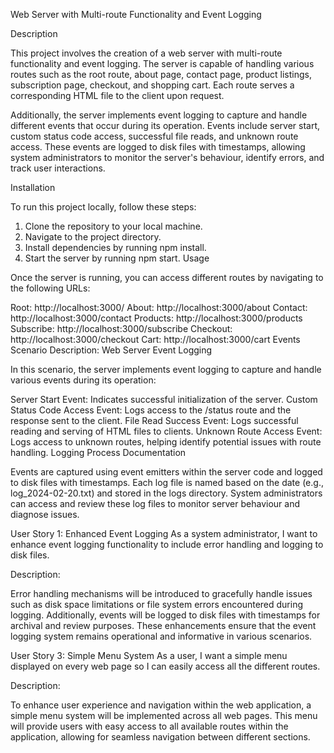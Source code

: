 Web Server with Multi-route Functionality and Event Logging

Description

This project involves the creation of a web server with multi-route functionality and event logging. The server is capable of handling various routes such as the root route, about page, contact page, product listings, subscription page, checkout, and shopping cart. Each route serves a corresponding HTML file to the client upon request.

Additionally, the server implements event logging to capture and handle different events that occur during its operation. Events include server start, custom status code access, successful file reads, and unknown route access. These events are logged to disk files with timestamps, allowing system administrators to monitor the server's behaviour, identify errors, and track user interactions.

Installation

To run this project locally, follow these steps:

1. Clone the repository to your local machine.
2. Navigate to the project directory.
3. Install dependencies by running npm install.
4. Start the server by running npm start.
Usage

Once the server is running, you can access different routes by navigating to the following URLs:

Root: http://localhost:3000/
About: http://localhost:3000/about
Contact: http://localhost:3000/contact
Products: http://localhost:3000/products
Subscribe: http://localhost:3000/subscribe
Checkout: http://localhost:3000/checkout
Cart: http://localhost:3000/cart
Events Scenario Description: Web Server Event Logging

In this scenario, the server implements event logging to capture and handle various events during its operation:

Server Start Event: Indicates successful initialization of the server.
Custom Status Code Access Event: Logs access to the /status route and the response sent to the client.
File Read Success Event: Logs successful reading and serving of HTML files to clients.
Unknown Route Access Event: Logs access to unknown routes, helping identify potential issues with route handling.
Logging Process Documentation

Events are captured using event emitters within the server code and logged to disk files with timestamps. Each log file is named based on the date (e.g., log_2024-02-20.txt) and stored in the logs directory. System administrators can access and review these log files to monitor server behaviour and diagnose issues.

User Story 1: Enhanced Event Logging
As a system administrator, I want to enhance event logging functionality to include error handling and logging to disk files.

Description:

Error handling mechanisms will be introduced to gracefully handle issues such as disk space limitations or file system errors encountered during logging. Additionally, events will be logged to disk files with timestamps for archival and review purposes. These enhancements ensure that the event logging system remains operational and informative in various scenarios.

User Story 3: Simple Menu System
As a user, I want a simple menu displayed on every web page so I can easily access all the different routes.

Description:

To enhance user experience and navigation within the web application, a simple menu system will be implemented across all web pages. This menu will provide users with easy access to all available routes within the application, allowing for seamless navigation between different sections. 

